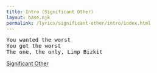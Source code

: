 ```yaml
---
title: Intro (Significant Other)
layout: base.njk
permalink: /lyrics/significant-other/intro/index.html
---
```

<pre>
You wanted the worst
You got the worst
The one, the only, Limp Bizkit
</pre>

[Significant Other](/lyrics/significant-other/)